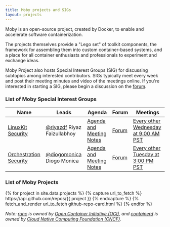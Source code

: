 ```yaml
---
title: Moby projects and SIGs
layout: projects
---
```


<div class="lead">
Moby is an open-source project, created by Docker, to enable and accelerate software containerization.
</div>

The projects themselves provide a "Lego set" of toolkit components, the framework for assembling them into custom container-based systems, and a place for all container enthusiasts and professionals to experiment and exchange ideas.

Moby Project also hosts Special Interest Groups (SIG) for discussing subtopics among interested contributors. SIGs typically meet every week and post their meeting minutes and video of the meetings online.  If you're interested in starting a SIG, please begin a discussion on the [forum](https://forums.mobyproject.org).
<br />

### List of Moby Special Interest Groups

| Name | Leads | Agenda | Forum | Meetings |
|------|-------|--------|-------|----------|
| [LinuxKit Security](https://github.com/linuxkit/linuxkit/tree/master/sigs/security) | [@riyazdf](https://github.com/riyazdf) Riyaz Faizullabhoy | [Agenda and Meeting Notes](https://github.com/linuxkit/linuxkit/tree/master/reports/sig-security) | [Forum](https://forums.mobyproject.org/c/sig/linuxkit-security) | [Every other Wednesday at 9:00 AM PST](https://docker.zoom.us/j/779801882) |
| [Orchestration Security](https://github.com/docker/swarmkit/tree/master/sigs/orchestration-security) | [@diogomonica](https://github.com/diogomonica) Diogo Monica | [Agenda and Meeting Notes](https://docs.google.com/document/d/1co6Jv9Mq8jeToK-sYNNXwUQiPWcDCvlNJ5bozAOfriE/edit) | [Forum](https://forums.mobyproject.org/c/sig/orchestration-security) | [Every other Tuesday at 3:00 PM PST](https://docker.zoom.us/j/417366441) |

### List of Moby Projects

<div class="row">
<div class="col align-self-center">
{% for project in site.data.projects %}
{% capture url_to_fetch %}
https://api.github.com/repos/{{ project }}
{% endcapture %}
{% fetch_and_render url_to_fetch github-repo-card.html %}
{% endfor %}
</div>
</div>

_Note: [runc](https://github.com/opencontainers/runc) is owned by [Open Container Initiative (OCI)](https://www.opencontainers.org), and [containerd](https://github.com/containerd/containerd) is owned by [Cloud Native Computing Foundation (CNCF)](https://www.cncf.io)._
